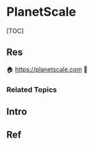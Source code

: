 # PlanetScale

[TOC]



## Res
🏠 https://planetscale.com
🚧 


### Related Topics



## Intro



## Ref

